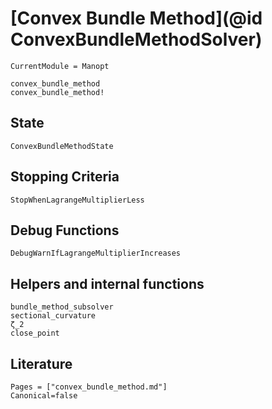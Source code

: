 # [Convex Bundle Method](@id ConvexBundleMethodSolver)

```@meta
CurrentModule = Manopt
```

```@docs
convex_bundle_method
convex_bundle_method!
```

## State

```@docs
ConvexBundleMethodState
```

## Stopping Criteria
```@docs
StopWhenLagrangeMultiplierLess
```

## Debug Functions

```@docs
DebugWarnIfLagrangeMultiplierIncreases
```

## Helpers and internal functions

```@docs
bundle_method_subsolver
sectional_curvature
ζ_2
close_point
```

## Literature

```@bibliography
Pages = ["convex_bundle_method.md"]
Canonical=false
```
